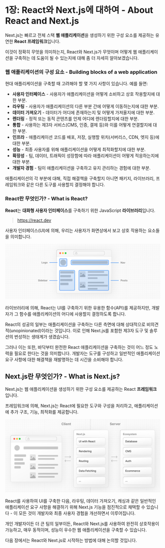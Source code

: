 # 1장: React와 Next.js에 대하여 - About React and Next.js

Next.js는 빠르고 전체 스택 **웹 애플리케이션**을 생성하기 위한 구성 요소를 제공하는 유연한 **React 프레임워크**입니다.

이것이 정확히 무엇을 의미하는지, React와 Next.js가 무엇이며 어떻게 웹 애플리케이션을 구축하는 데 도움이 될 수 있는지에 대해 좀 더 자세히 알아보겠습니다.

### 웹 애플리케이션의 구성 요소 - Building blocks of a web application

현대 애플리케이션을 구축할 때 고려해야 할 몇 가지 사항이 있습니다. 예를 들면:

- **사용자 인터페이스** - 사용자가 애플리케이션을 어떻게 소비하고 상호 작용할지에 대한 부분.
- **라우팅** - 사용자가 애플리케이션의 다른 부분 간에 어떻게 이동하는지에 대한 부분.
- **데이터 가져오기** - 데이터가 어디에 존재하는지 및 어떻게 가져올지에 대한 부분.
- **렌더링** - 정적 또는 동적 콘텐츠를 언제 어디에 렌더링할지에 대한 부분.
- **통합** - 사용하는 제3자 서비스(CMS, 인증, 결제 등)와 이를 어떻게 연결할지에 대한 부분.
- **인프라** - 애플리케이션 코드를 배포, 저장, 실행할 위치(서버리스, CDN, 엣지 등)에 대한 부분.
- **성능** - 최종 사용자를 위해 애플리케이션을 어떻게 최적화할지에 대한 부분.
- **확장성** - 팀, 데이터, 트래픽이 성장함에 따라 애플리케이션이 어떻게 적응하는지에 대한 부분.
- **개발자 경험** - 팀이 애플리케이션을 구축하고 유지 관리하는 경험에 대한 부분.

애플리케이션의 각 부분에 대해, 직접 해결책을 구축할지 아니면 패키지, 라이브러리, 프레임워크와 같은 다른 도구를 사용할지 결정해야 합니다.

### React란 무엇인가? - What is React?

**React**는 **대화형 사용자 인터페이스**를 구축하기 위한 JavaScript **라이브러리**입니다.
> https://react.dev

사용자 인터페이스(UI)에 의해, 우리는 사용자가 화면상에서 보고 상호 작용하는 요소들을 의미합니다.

![../_resources/image_url__2Flearn_2Flight_2Flea_de788b5af3e64fe4b.png](../_resources/image_url__2Flearn_2Flight_2Flea_de788b5af3e64fe4b.png)

라이브러리에 의해, React는 UI를 구축하기 위한 유용한 함수(API)를 제공하지만, 개발자가 그 함수를 애플리케이션의 어디에 사용할지 결정하도록 합니다.

React의 성공의 일부는 애플리케이션을 구축하는 다른 측면에 대해 상대적으로 비의견적(unopinionated)이라는 것입니다. 이로 인해 Next.js를 포함한 제3자 도구 및 솔루션의 번성하는 생태계가 생겼습니다.

그러나 이는 또한, 바닥부터 완전한 React 애플리케이션을 구축하는 것이 어느 정도 노력을 필요로 한다는 것을 의미합니다. 개발자는 도구를 구성하고 일반적인 애플리케이션 요구 사항에 대한 해결책을 재발명하는 데 시간을 소비해야 합니다.

## Next.js란 무엇인가? - What is Next.js?

Next.js는 웹 애플리케이션을 생성하기 위한 구성 요소를 제공하는 React **프레임워크**입니다.

프레임워크에 의해, Next.js는 React에 필요한 도구와 구성을 처리하고, 애플리케이션에 추가 구조, 기능, 최적화를 제공합니다.

![../_resources/image_url__2Flearn_2Flight_2Flea_227bc30e08f648b89.png](../_resources/image_url__2Flearn_2Flight_2Flea_227bc30e08f648b89.png)

React를 사용하여 UI를 구축한 다음, 라우팅, 데이터 가져오기, 캐싱과 같은 일반적인 애플리케이션 요구 사항을 해결하기 위해 Next.js 기능을 점진적으로 채택할 수 있습니다 - 이 모든 것이 개발자와 최종 사용자 경험을 개선하면서 이루어집니다.

개인 개발자이든 더 큰 팀의 일부이든, React와 Next.js를 사용하여 완전히 상호작용이 가능하고, 매우 동적이며, 성능이 우수한 웹 애플리케이션을 구축할 수 있습니다.

다음 장에서는 React와 Next.js로 시작하는 방법에 대해 논의할 것입니다.
